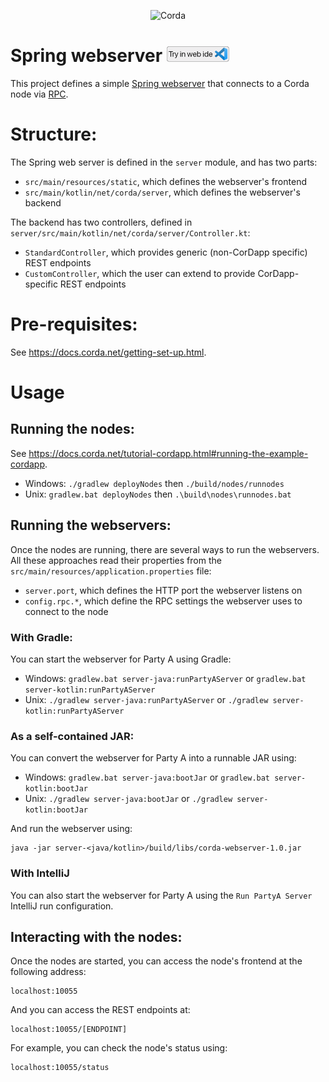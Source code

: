 <p align="center">
  <img src="https://www.corda.net/wp-content/uploads/2016/11/fg005_corda_b.png" alt="Corda" width="500">
</p>

# Spring webserver [<img src="../../webIDE.png" height=25 />](https://ide.corda.net/?folder=/home/coder/samples-java/Basic/spring-webserver)

This project defines a simple [Spring webserver](https://spring.io/projects/spring-boot#overview) that connects to a Corda node via [RPC](https://docs.corda.net/docs/corda-os/api-rpc.html#api-rpc-operations).

# Structure:

The Spring web server is defined in the `server` module, and has two parts:

* `src/main/resources/static`, which defines the webserver's frontend
* `src/main/kotlin/net/corda/server`, which defines the webserver's backend

The backend has two controllers, defined in `server/src/main/kotlin/net/corda/server/Controller.kt`:

* `StandardController`, which provides generic (non-CorDapp specific) REST endpoints
* `CustomController`, which the user can extend to provide CorDapp-specific REST endpoints

# Pre-requisites:

See https://docs.corda.net/getting-set-up.html.

# Usage

## Running the nodes:

See https://docs.corda.net/tutorial-cordapp.html#running-the-example-cordapp.

* Windows: `./gradlew deployNodes` then `./build/nodes/runnodes`
* Unix: `gradlew.bat deployNodes` then `.\build\nodes\runnodes.bat`

## Running the webservers:

Once the nodes are running, there are several ways to run the webservers. All these approaches 
read their properties from the `src/main/resources/application.properties` file:

* `server.port`, which defines the HTTP port the webserver listens on
* `config.rpc.*`, which define the RPC settings the webserver uses to connect to the node

### With Gradle:

You can start the webserver for Party A using Gradle:

* Windows: `gradlew.bat server-java:runPartyAServer` or `gradlew.bat server-kotlin:runPartyAServer`
* Unix: `./gradlew server-java:runPartyAServer` or `./gradlew server-kotlin:runPartyAServer`

### As a self-contained JAR:

You can convert the webserver for Party A into a runnable JAR using:

* Windows: `gradlew.bat server-java:bootJar` or `gradlew.bat server-kotlin:bootJar`
* Unix: `./gradlew server-java:bootJar` or `./gradlew server-kotlin:bootJar`

And run the webserver using:

    java -jar server-<java/kotlin>/build/libs/corda-webserver-1.0.jar

### With IntelliJ

You can also start the webserver for Party A using the `Run PartyA Server` IntelliJ run configuration.

## Interacting with the nodes:

Once the nodes are started, you can access the node's frontend at the following address:

    localhost:10055

And you can access the REST endpoints at:

    localhost:10055/[ENDPOINT]

For example, you can check the node's status using:

    localhost:10055/status
